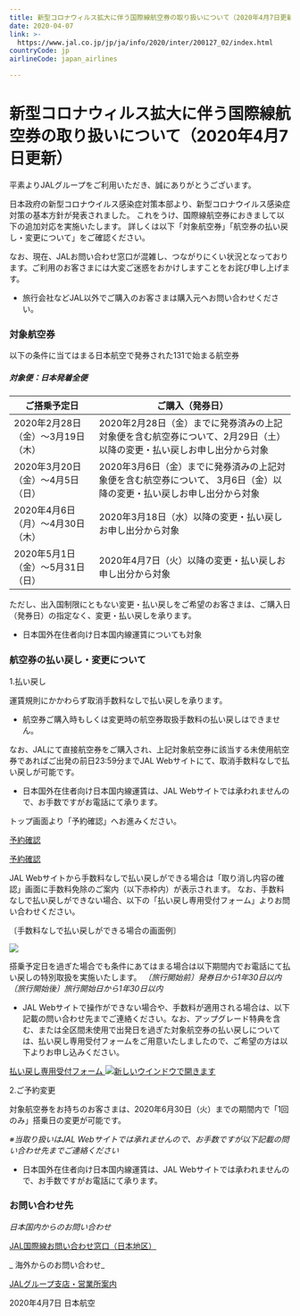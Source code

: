 ```yaml
---
title: 新型コロナウィルス拡大に伴う国際線航空券の取り扱いについて（2020年4月7日更新）
date: 2020-04-07
link: >-
  https://www.jal.co.jp/jp/ja/info/2020/inter/200127_02/index.html
countryCode: jp
airlineCode: japan_airlines

---
```

# 新型コロナウィルス拡大に伴う国際線航空券の取り扱いについて（2020年4月7日更新）

平素よりJALグループをご利用いただき、誠にありがとうございます。

日本政府の新型コロナウイルス感染症対策本部より、新型コロナウイルス感染症対策の基本方針が発表されました。 これをうけ、国際線航空券におきまして以下の追加対応を実施いたします。 詳しくは以下「対象航空券」「航空券の払い戻し・変更について」をご確認ください。

なお、現在、JALお問い合わせ窓口が混雑し、つながりにくい状況となっております。ご利用のお客さまには大変ご迷惑をおかけしますことをお詫び申し上げます。

* 旅行会社などJAL以外でご購入のお客さまは購入元へお問い合わせください。

### 対象航空券

以下の条件に当てはまる日本航空で発券された131で始まる航空券

##### 対象便：日本発着全便

ご搭乗予定日 | ご購入（発券日）
---|---
2020年2月28日（金）〜3月19日（木） | 2020年2月28日（金）までに発券済みの上記対象便を含む航空券について、2月29日（土）以降の変更・払い戻しお申し出分から対象
2020年3月20日（金）〜4月5日（日） |  2020年3月6日（金）までに発券済みの上記対象便を含む航空券について、 3月6日（金）以降の変更・払い戻しお申し出分から対象
2020年4月6日（月）〜4月30日（木） | 2020年3月18日（水）以降の変更・払い戻しお申し出分から対象
2020年5月1日（金）〜5月31日（日） | 2020年4月7日（火）以降の変更・払い戻しお申し出分から対象

ただし、出入国制限にともない変更・払い戻しをご希望のお客さまは、ご購入日（発券日）の指定なく、変更・払い戻しを承ります。

* 日本国外在住者向け日本国内線運賃についても対象

### 航空券の払い戻し・変更について

1.払い戻し

運賃規則にかかわらず取消手数料なしで払い戻しを承ります。

* 航空券ご購入時もしくは変更時の航空券取扱手数料の払い戻しはできません。

なお、JALにて直接航空券をご購入され、上記対象航空券に該当する未使用航空券であればご出発の前日23:59分までJAL Webサイトにて、取消手数料なしで払い戻しが可能です。

* 日本国外在住者向け日本国内線運賃は、JAL Webサイトでは承われませんので、お手数ですがお電話にて承ります。

トップ画面より「予約確認」へお進みください。

[予約確認](javascript:void(0);)

[予約確認](javascript:void(0);)

JAL Webサイトから手数料なしで払い戻しができる場合は「取り消し内容の確認」画面に手数料免除のご案内（以下赤枠内）が表示されます。 なお、手数料なしで払い戻しができない場合、以下の「払い戻し専用受付フォーム」よりお問い合わせください。

〔手数料なしで払い戻しができる場合の画面例〕

![](/content/www/wwwjalcojp/jp/ja/info/2020/inter/200127_02/index/_jcr_content/root/contents/responsivegrid1/responsivegrid_1434772389/img.coreimg.1125.png/1585897243636.png)

搭乗予定日を過ぎた場合でも条件にあてはまる場合は以下期間内でお電話にて払い戻しの特別取扱を実施いたします。 _〔旅行開始前〕発券日から1年30日以内_ _〔旅行開始後〕旅行開始日から1年30日以内_

* JAL Webサイトで操作ができない場合や、手数料が適用される場合は、以下記載の問い合わせ先までご連絡ください。なお、アップグレード特典を含む、または全区間未使用で出発日を過ぎた対象航空券の払い戻しについては、払い戻し専用受付フォームをご用意いたしましたので、ご希望の方は以下よりお申し込みください。

[払い戻し専用受付フォーム ![新しいウインドウで開きます](/global/Y18/img/icon_ext_rd.svg) ](https://enq.jal.co.jp/cre/?enq=JW5LXOxDXf4%3d)

2.ご予約変更

対象航空券をお持ちのお客さまは、2020年6月30日（火）までの期間内で「1回のみ」搭乗日の変更が可能です。

_※当取り扱いはJAL Webサイトでは承れませんので、お手数ですが以下記載の問い合わせ先までご連絡ください_

* 日本国外在住者向け日本国内線運賃は、JAL Webサイトでは承われませんので、お手数ですがお電話にて承ります。

### お問い合わせ先

_日本国内からのお問い合わせ_

[JAL国際線お問い合わせ窓口（日本地区）](/information/inter/#inter)

_ 海外からのお問い合わせ_

[JALグループ支店・営業所案内](/information/branch/)

2020年4月7日 日本航空
